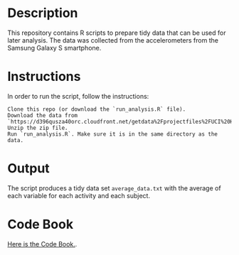 # Description

This repository contains R scripts to prepare tidy data that can be used for later analysis. The data was collected from the accelerometers from the Samsung Galaxy S smartphone.

# Instructions

In order to run the script, follow the instructions:

    Clone this repo (or download the `run_analysis.R` file).
    Download the data from `https://d396qusza40orc.cloudfront.net/getdata%2Fprojectfiles%2FUCI%20HAR%20Dataset.zip`.
    Unzip the zip file.
    Run `run_analysis.R`. Make sure it is in the same directory as the data.

# Output

The script produces a tidy data set `average_data.txt` with the average of each variable for each activity and each subject.

# Code Book

[Here is the Code Book.](codebook.md).